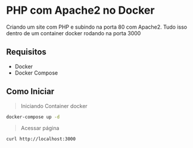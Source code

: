 # PHP com Apache2 no Docker

Criando um site com PHP e subindo na porta 80 com Apache2. Tudo isso dentro de um container docker rodando na porta 3000

## Requisitos

- Docker
- Docker Compose

## Como Iniciar

> Iniciando Container docker

```sh
docker-compose up -d
```

> Acessar página

```sh
curl http://localhost:3000
```
